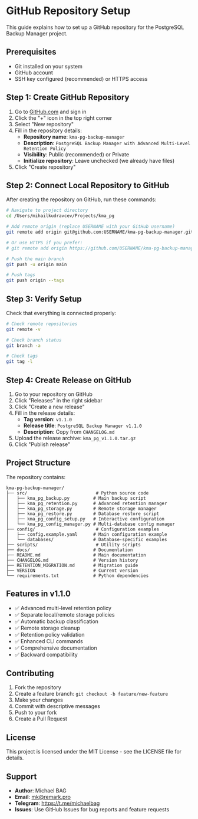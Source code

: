 # GitHub Repository Setup

This guide explains how to set up a GitHub repository for the PostgreSQL Backup Manager project.

## Prerequisites

- Git installed on your system
- GitHub account
- SSH key configured (recommended) or HTTPS access

## Step 1: Create GitHub Repository

1. Go to [GitHub.com](https://github.com) and sign in
2. Click the "+" icon in the top right corner
3. Select "New repository"
4. Fill in the repository details:
   - **Repository name**: `kma-pg-backup-manager`
   - **Description**: `PostgreSQL Backup Manager with Advanced Multi-Level Retention Policy`
   - **Visibility**: Public (recommended) or Private
   - **Initialize repository**: Leave unchecked (we already have files)
5. Click "Create repository"

## Step 2: Connect Local Repository to GitHub

After creating the repository on GitHub, run these commands:

```bash
# Navigate to project directory
cd /Users/mihailkudravcev/Projects/kma_pg

# Add remote origin (replace USERNAME with your GitHub username)
git remote add origin git@github.com:USERNAME/kma-pg-backup-manager.git

# Or use HTTPS if you prefer:
# git remote add origin https://github.com/USERNAME/kma-pg-backup-manager.git

# Push the main branch
git push -u origin main

# Push tags
git push origin --tags
```

## Step 3: Verify Setup

Check that everything is connected properly:

```bash
# Check remote repositories
git remote -v

# Check branch status
git branch -a

# Check tags
git tag -l
```

## Step 4: Create Release on GitHub

1. Go to your repository on GitHub
2. Click "Releases" in the right sidebar
3. Click "Create a new release"
4. Fill in the release details:
   - **Tag version**: `v1.1.0`
   - **Release title**: `PostgreSQL Backup Manager v1.1.0`
   - **Description**: Copy from `CHANGELOG.md`
5. Upload the release archive: `kma_pg_v1.1.0.tar.gz`
6. Click "Publish release"

## Project Structure

The repository contains:

```
kma-pg-backup-manager/
├── src/                          # Python source code
│   ├── kma_pg_backup.py         # Main backup script
│   ├── kma_pg_retention.py      # Advanced retention manager
│   ├── kma_pg_storage.py        # Remote storage manager
│   ├── kma_pg_restore.py        # Database restore script
│   ├── kma_pg_config_setup.py   # Interactive configuration
│   └── kma_pg_config_manager.py # Multi-database config manager
├── config/                       # Configuration examples
│   ├── config.example.yaml      # Main configuration example
│   └── databases/               # Database-specific examples
├── scripts/                      # Utility scripts
├── docs/                        # Documentation
├── README.md                    # Main documentation
├── CHANGELOG.md                 # Version history
├── RETENTION_MIGRATION.md       # Migration guide
├── VERSION                      # Current version
└── requirements.txt             # Python dependencies
```

## Features in v1.1.0

- ✅ Advanced multi-level retention policy
- ✅ Separate local/remote storage policies
- ✅ Automatic backup classification
- ✅ Remote storage cleanup
- ✅ Retention policy validation
- ✅ Enhanced CLI commands
- ✅ Comprehensive documentation
- ✅ Backward compatibility

## Contributing

1. Fork the repository
2. Create a feature branch: `git checkout -b feature/new-feature`
3. Make your changes
4. Commit with descriptive messages
5. Push to your fork
6. Create a Pull Request

## License

This project is licensed under the MIT License - see the LICENSE file for details.

## Support

- **Author**: Michael BAG
- **Email**: mk@remark.pro
- **Telegram**: https://t.me/michaelbag
- **Issues**: Use GitHub Issues for bug reports and feature requests